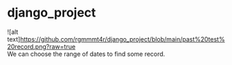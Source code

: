 # django_project

![alt text]https://github.com/rgmmmt4r/django_project/blob/main/past%20test%20record.png?raw=true  
We can choose the range of dates to find some record.
